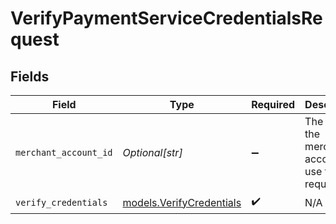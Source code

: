 # VerifyPaymentServiceCredentialsRequest


## Fields

| Field                                                      | Type                                                       | Required                                                   | Description                                                | Example                                                    |
| ---------------------------------------------------------- | ---------------------------------------------------------- | ---------------------------------------------------------- | ---------------------------------------------------------- | ---------------------------------------------------------- |
| `merchant_account_id`                                      | *Optional[str]*                                            | :heavy_minus_sign:                                         | The ID of the merchant account to use for this request.    | default                                                    |
| `verify_credentials`                                       | [models.VerifyCredentials](../models/verifycredentials.md) | :heavy_check_mark:                                         | N/A                                                        |                                                            |